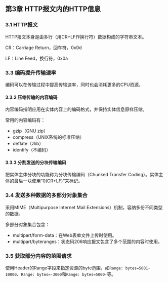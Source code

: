 ## 第3章 HTTP报文内的HTTP信息

### 3.1 HTTP报文

HTTP报文本身是由多行（用CR+LF作换行符）数据构成的字符串文本。

CR：Carriage Return，回车符，0x0d

LF：Line Feed，换行符，0x0a



### 3.3 编码提升传输速率

编码可以在传输过程中提高传输速率，同时也会消耗更多的CPU资源。

#### 3.3.2 压缩传输的内容编码

内容编码指明应用在实体内容上的编码格式，并保持实体信息原样压缩。

常用的内容编码有：

- gzip（GNU zip）
- compress（UNIX系统的标准压缩）
- deflate（zlib）
- identify（不编码）

#### 3.3.3 分割发送的分块传输编码

把实体主体分块的功能称为分块传输编码（Chunked Transfer Coding）。实体主体的最后一块使用“0(CR+LF)”来标记。



### 3.4 发送多种数据的多部分对象集合

采用MIME（Multipurpose Internet Mail Extensions）机制，容纳多份不同类型的数据。

多部分对象集合包含：

- multipart/form-data：在Web表单文件上传时使用。
- multipart/byteranges：状态码206响应报文包含了多个范围的内容时使用。



### 3.5  获取部分内容的范围请求

使用Header的Range字段来指定资源的byte范围，如`Range: bytes=5001-10000`、`Range: bytes=-3000`和`Range: bytes=5000-`等。